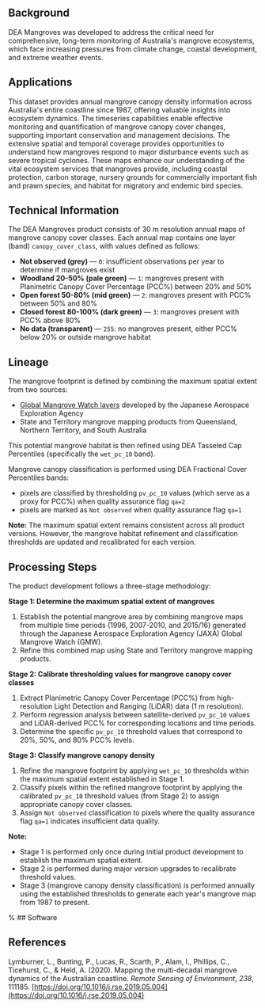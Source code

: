 ## Background

DEA Mangroves was developed to address the critical need for comprehensive, long-term monitoring of Australia's mangrove ecosystems, which face increasing pressures from climate change, coastal development, and extreme weather events.

## Applications

This dataset provides annual mangrove canopy density information across Australia's entire coastline since 1987, offering valuable insights into ecosystem dynamics. 
The timeseries capabilities enable effective monitoring and quantification of mangrove canopy cover changes, supporting important conservation and management decisions. 
The extensive spatial and temporal coverage provides opportunities to understand how mangroves respond to major disturbance events such as severe tropical cyclones. 
These maps enhance our understanding of the vital ecosystem services that mangroves provide, including coastal protection, carbon storage, nursery grounds for commercially important fish and prawn species, and habitat for migratory and endemic bird species.

## Technical Information

The DEA Mangroves product consists of 30 m resolution annual maps of mangrove canopy cover classes. Each annual map contains one layer (band) `canopy_cover_class`, with values defined as follows:

* **Not observed (grey)** &mdash; `0`: insufficient observations per year to determine if mangroves exist
* **Woodland 20-50% (pale green)** &mdash; `1`: mangroves present with Planimetric Canopy Cover Percentage (PCC%) between 20% and 50%
* **Open forest 50-80% (mid green)** &mdash; `2`: mangroves present with PCC% between 50% and 80%
* **Closed forest 80-100% (dark green)** &mdash; `3`: mangroves present with PCC% above 80%
* **No data (transparent)** &mdash; `255`: no mangroves present, either PCC% below 20% or outside mangrove habitat

## Lineage

The mangrove footprint is defined by combining the maximum spatial extent from two sources:

- [Global Mangrove Watch layers](https://doi.org/10.1071/MF13177) developed by the Japanese Aerospace Exploration Agency
- State and Territory mangrove mapping products from Queensland, Northern Territory, and South Australia

This potential mangrove habitat is then refined using DEA Tasseled Cap Percentiles (specifically the `wet_pc_10` band).

Mangrove canopy classification is performed using DEA Fractional Cover Percentiles bands:

- pixels are classified by thresholding `pv_pc_10` values (which serve as a proxy for PCC%) when quality assurance flag `qa=2`
- pixels are marked as `Not observed` when quality assurance flag `qa=1`

**Note:** The maximum spatial extent remains consistent across all product versions. However, the mangrove habitat refinement and classification thresholds are updated and recalibrated for each version.

## Processing Steps

The product development follows a three-stage methodology:

**Stage 1: Determine the maximum spatial extent of mangroves**

1. Establish the potential mangrove area by combining mangrove maps from multiple time periods (1996, 2007-2010, and 2015/16) generated through the Japanese Aerospace Exploration Agency (JAXA) Global Mangrove Watch (GMW).
2. Refine this combined map using State and Territory mangrove mapping products.

**Stage 2: Calibrate thresholding values for mangrove canopy cover classes**

1. Extract Planimetric Canopy Cover Percentage (PCC%) from high-resolution Light Detection and Ranging (LiDAR) data (1 m resolution).
2. Perform regression analysis between satellite-derived `pv_pc_10` values and LiDAR-derived PCC% for corresponding locations and time periods.
3. Determine the specific `pv_pc_10` threshold values that correspond to 20%, 50%, and 80% PCC% levels.

**Stage 3: Classify mangrove canopy density**

1. Refine the mangrove footprint by applying `wet_pc_10` thresholds within the maximum spatial extent established in Stage 1.
2. Classify pixels within the refined mangrove footprint by applying the calibrated `pv_pc_10` threshold values (from Stage 2) to assign appropriate canopy cover classes.
3. Assign `Not observed` classification to pixels where the quality assurance flag `qa=1` indicates insufficient data quality.

**Note:** 

- Stage 1 is performed only once during initial product development to establish the maximum spatial extent.
- Stage 2 is performed during major version upgrades to recalibrate threshold values. 
- Stage 3 (mangrove canopy density classification) is performed annually using the established thresholds to generate each year's mangrove map from 1987 to present.

% ## Software

## References

Lymburner, L., Bunting, P., Lucas, R., Scarth, P., Alam, I., Phillips, C., Ticehurst, C., & Held, A. (2020). Mapping the multi-decadal mangrove dynamics of the Australian coastline. *Remote Sensing of Environment*, *238*, 111185. [https://doi.org/10.1016/j.rse.2019.05.004](https://doi.org/10.1016/j.rse.2019.05.004)

